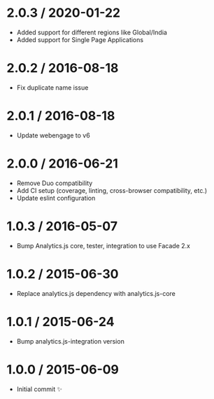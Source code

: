
2.0.3 / 2020-01-22
==================

  * Added support for different regions like Global/India
  * Added support for Single Page Applications 

2.0.2 / 2016-08-18
==================

  * Fix duplicate name issue 

2.0.1 / 2016-08-18
==================

  * Update webengage to v6

2.0.0 / 2016-06-21
==================

  * Remove Duo compatibility
  * Add CI setup (coverage, linting, cross-browser compatibility, etc.)
  * Update eslint configuration

1.0.3 / 2016-05-07
==================

  * Bump Analytics.js core, tester, integration to use Facade 2.x

1.0.2 / 2015-06-30
==================

  * Replace analytics.js dependency with analytics.js-core

1.0.1 / 2015-06-24
==================

  * Bump analytics.js-integration version

1.0.0 / 2015-06-09
==================

  * Initial commit :sparkles:
